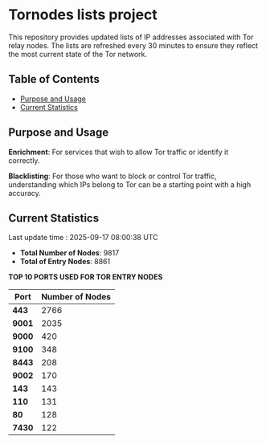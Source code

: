 # Tornodes lists project

This repository provides updated lists of IP addresses associated with Tor relay nodes. The lists are refreshed every 30 minutes to ensure they reflect the most current state of the Tor network.

## Table of Contents

- [Purpose and Usage](#purpose-and-usage)
- [Current Statistics](#current-statistics)


## Purpose and Usage

**Enrichment**: For services that wish to allow Tor traffic or identify it correctly.

**Blacklisting**: For those who want to block or control Tor traffic, understanding which IPs belong to Tor can be a starting point with a high accuracy.

## Current Statistics

Last update time : 2025-09-17 08:00:38 UTC

- **Total Number of Nodes**: 9817
- **Total of Entry Nodes**: 8861

**TOP 10 PORTS USED FOR TOR ENTRY NODES**

| **Port** | **Number of Nodes** |
|------|-----------------|
| **443**   | 2766  |
| **9001**   | 2035  |
| **9000**   | 420  |
| **9100**   | 348  |
| **8443**   | 208  |
| **9002**   | 170  |
| **143**   | 143  |
| **110**   | 131  |
| **80**   | 128  |
| **7430**   | 122  |

